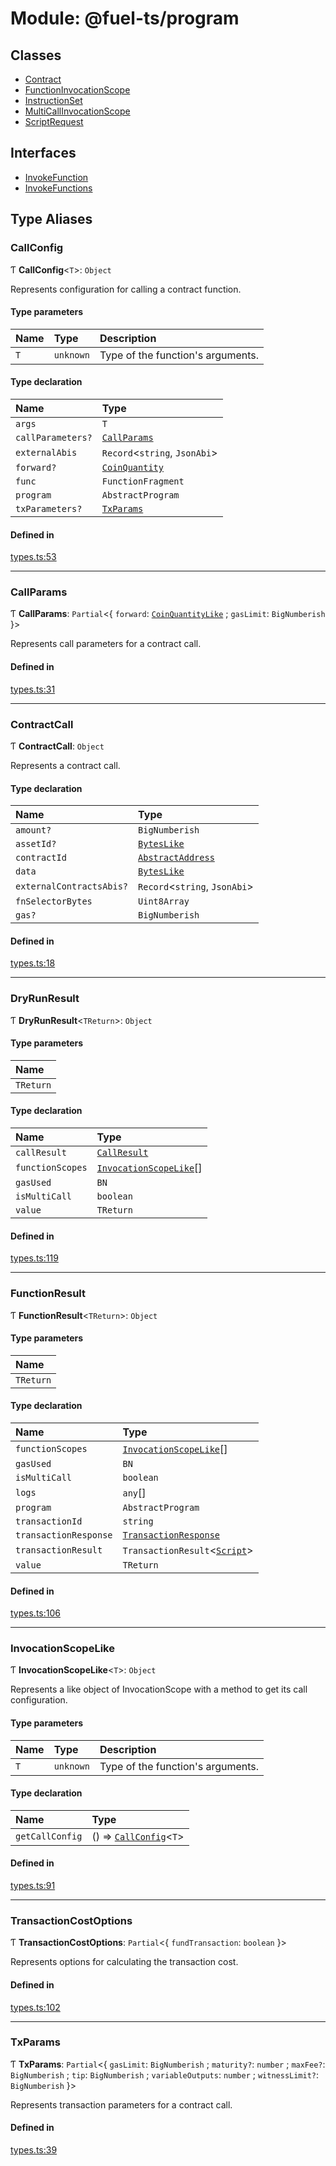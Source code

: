 # Module: @fuel-ts/program

## Classes

- [Contract](/api/Program/Contract.md)
- [FunctionInvocationScope](/api/Program/FunctionInvocationScope.md)
- [InstructionSet](/api/Program/InstructionSet.md)
- [MultiCallInvocationScope](/api/Program/MultiCallInvocationScope.md)
- [ScriptRequest](/api/Program/ScriptRequest.md)

## Interfaces

- [InvokeFunction](/api/Program/InvokeFunction.md)
- [InvokeFunctions](/api/Program/InvokeFunctions.md)

## Type Aliases

### CallConfig

Ƭ **CallConfig**&lt;`T`\>: `Object`

Represents configuration for calling a contract function.

#### Type parameters

| Name | Type | Description |
| :------ | :------ | :------ |
| `T` | `unknown` | Type of the function's arguments. |

#### Type declaration

| Name | Type |
| :------ | :------ |
| `args` | `T` |
| `callParameters?` | [`CallParams`](/api/Program/index.md#callparams) |
| `externalAbis` | `Record`&lt;`string`, `JsonAbi`\> |
| `forward?` | [`CoinQuantity`](/api/Account/index.md#coinquantity) |
| `func` | `FunctionFragment` |
| `program` | `AbstractProgram` |
| `txParameters?` | [`TxParams`](/api/Program/index.md#txparams) |

#### Defined in

[types.ts:53](https://github.com/FuelLabs/fuels-ts/blob/45c62a98f2272774585dbb6dc3037ebe3e275042/packages/program/src/types.ts#L53)

___

### CallParams

Ƭ **CallParams**: `Partial`&lt;{ `forward`: [`CoinQuantityLike`](/api/Account/index.md#coinquantitylike) ; `gasLimit`: `BigNumberish`  }\>

Represents call parameters for a contract call.

#### Defined in

[types.ts:31](https://github.com/FuelLabs/fuels-ts/blob/45c62a98f2272774585dbb6dc3037ebe3e275042/packages/program/src/types.ts#L31)

___

### ContractCall

Ƭ **ContractCall**: `Object`

Represents a contract call.

#### Type declaration

| Name | Type |
| :------ | :------ |
| `amount?` | `BigNumberish` |
| `assetId?` | [`BytesLike`](/api/Interfaces/index.md#byteslike) |
| `contractId` | [`AbstractAddress`](/api/Interfaces/AbstractAddress.md) |
| `data` | [`BytesLike`](/api/Interfaces/index.md#byteslike) |
| `externalContractsAbis?` | `Record`&lt;`string`, `JsonAbi`\> |
| `fnSelectorBytes` | `Uint8Array` |
| `gas?` | `BigNumberish` |

#### Defined in

[types.ts:18](https://github.com/FuelLabs/fuels-ts/blob/45c62a98f2272774585dbb6dc3037ebe3e275042/packages/program/src/types.ts#L18)

___

### DryRunResult

Ƭ **DryRunResult**&lt;`TReturn`\>: `Object`

#### Type parameters

| Name |
| :------ |
| `TReturn` |

#### Type declaration

| Name | Type |
| :------ | :------ |
| `callResult` | [`CallResult`](/api/Account/index.md#callresult) |
| `functionScopes` | [`InvocationScopeLike`](/api/Program/index.md#invocationscopelike)[] |
| `gasUsed` | `BN` |
| `isMultiCall` | `boolean` |
| `value` | `TReturn` |

#### Defined in

[types.ts:119](https://github.com/FuelLabs/fuels-ts/blob/45c62a98f2272774585dbb6dc3037ebe3e275042/packages/program/src/types.ts#L119)

___

### FunctionResult

Ƭ **FunctionResult**&lt;`TReturn`\>: `Object`

#### Type parameters

| Name |
| :------ |
| `TReturn` |

#### Type declaration

| Name | Type |
| :------ | :------ |
| `functionScopes` | [`InvocationScopeLike`](/api/Program/index.md#invocationscopelike)[] |
| `gasUsed` | `BN` |
| `isMultiCall` | `boolean` |
| `logs` | `any`[] |
| `program` | `AbstractProgram` |
| `transactionId` | `string` |
| `transactionResponse` | [`TransactionResponse`](/api/Account/TransactionResponse.md) |
| `transactionResult` | `TransactionResult`&lt;[`Script`](/api/Account/TransactionType.md#script)\> |
| `value` | `TReturn` |

#### Defined in

[types.ts:106](https://github.com/FuelLabs/fuels-ts/blob/45c62a98f2272774585dbb6dc3037ebe3e275042/packages/program/src/types.ts#L106)

___

### InvocationScopeLike

Ƭ **InvocationScopeLike**&lt;`T`\>: `Object`

Represents a like object of InvocationScope with a method to get its call configuration.

#### Type parameters

| Name | Type | Description |
| :------ | :------ | :------ |
| `T` | `unknown` | Type of the function's arguments. |

#### Type declaration

| Name | Type |
| :------ | :------ |
| `getCallConfig` | () => [`CallConfig`](/api/Program/index.md#callconfig)&lt;`T`\> |

#### Defined in

[types.ts:91](https://github.com/FuelLabs/fuels-ts/blob/45c62a98f2272774585dbb6dc3037ebe3e275042/packages/program/src/types.ts#L91)

___

### TransactionCostOptions

Ƭ **TransactionCostOptions**: `Partial`&lt;{ `fundTransaction`: `boolean`  }\>

Represents options for calculating the transaction cost.

#### Defined in

[types.ts:102](https://github.com/FuelLabs/fuels-ts/blob/45c62a98f2272774585dbb6dc3037ebe3e275042/packages/program/src/types.ts#L102)

___

### TxParams

Ƭ **TxParams**: `Partial`&lt;{ `gasLimit`: `BigNumberish` ; `maturity?`: `number` ; `maxFee?`: `BigNumberish` ; `tip`: `BigNumberish` ; `variableOutputs`: `number` ; `witnessLimit?`: `BigNumberish`  }\>

Represents transaction parameters for a contract call.

#### Defined in

[types.ts:39](https://github.com/FuelLabs/fuels-ts/blob/45c62a98f2272774585dbb6dc3037ebe3e275042/packages/program/src/types.ts#L39)
